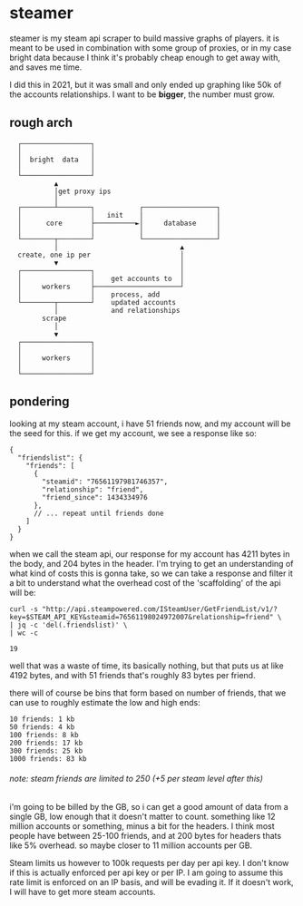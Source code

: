 # steamer
steamer is my steam api scraper to build massive graphs of players. it is meant to be used in combination with some group of proxies, or in my case bright data because I think it's probably cheap enough to get away with, and saves me time.

I did this in 2021, but it was small and only ended up graphing like 50k of the accounts relationships. I want to be **bigger**, the number must grow.

## rough arch
```
  ┌─────────────────┐                                 
  │                 │                                 
  │  bright  data   │                                 
  │                 │                                 
  └─────────────────┘                                 
           ▲                                          
           │get proxy ips                             
           │                                          
  ┌────────┴────────┐           ┌──────────────────┐  
  │                 │   init    │                  │  
  │      core       ├──────────►│     database     │  
  │                 │           │                  │  
  └────────┬────────┘           └──────────────────┘  
           │                              ▲           
  create, one ip per                      │           
           ▼                              │           
  ┌─────────────────┐                     │           
  │                 │    get accounts to  │           
  │     workers     ├─────────────────────┘           
  │                 │    process, add                 
  └────────┬────────┘    updated accounts             
           │             and relationships            
        scrape                                        
           │                                          
           ▼                                          
  ┌─────────────────┐                                 
  │                 │                                 
  │     workers     │                                 
  │                 │                                 
  └─────────────────┘     
```

## pondering
looking at my steam account, i have 51 friends now, and my account will be the seed for this. if we get my account, we see a response like so:
```
{
  "friendslist": {
    "friends": [
      {
        "steamid": "76561197981746357",
        "relationship": "friend",
        "friend_since": 1434334976
      },
      // ... repeat until friends done
    ]
  }
}
```

when we call the steam api, our response for my account has 4211 bytes in the body, and 204 bytes in the header. I'm trying to get an understanding of what kind of costs this is gonna take, so we can take a response and filter it a bit to understand what the overhead cost of the 'scaffolding' of the api will be:

```
curl -s "http://api.steampowered.com/ISteamUser/GetFriendList/v1/?key=$STEAM_API_KEY&steamid=76561198024972007&relationship=friend" \
| jq -c 'del(.friendslist)' \
| wc -c

19
```

well that was a waste of time, its basically nothing, but that puts us at like 4192 bytes, and with 51 friends that's roughly 83 bytes per friend.

there will of course be bins that form based on number of friends, that we can use to roughly estimate the low and high ends:
```
10 friends: 1 kb
50 friends: 4 kb
100 friends: 8 kb
200 friends: 17 kb
300 friends: 25 kb
1000 friends: 83 kb
```
###### note: steam friends are limited to 250 (+5 per steam level after this)

i'm going to be billed by the GB, so i can get a good amount of data from a single GB, low enough that it doesn't matter to count. something like 12 million accounts or something, minus a bit for the headers. I think most people have between 25-100 friends, and at 200 bytes for headers thats like 5% overhead. so maybe closer to 11 million accounts per GB.

Steam limits us however to 100k requests per day per api key. I don't know if this is actually enforced per api key or per IP. I am going to assume this rate limit is enforced on an IP basis, and will be evading it. If it doesn't work, I will have to get more steam accounts.
